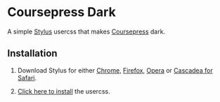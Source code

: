 # Coursepress Dark

A simple [Stylus](https://add0n.com/stylus.html) usercss that makes [Coursepress](https://coursepress.lnu.se/) dark.

## Installation

1. Download Stylus for either [Chrome](https://chrome.google.com/webstore/detail/stylus/clngdbkpkpeebahjckkjfobafhncgmne), [Firefox](https://addons.mozilla.org/firefox/addon/styl-us/), [Opera](https://addons.opera.com/extensions/details/stylus/) or [Cascadea for Safari](https://cascadea.app/).

2. [Click here to install](https://raw.githubusercontent.com/mWalrus/Coursepress-Dark/main/coursepress.user.css) the usercss.
